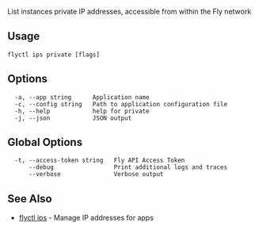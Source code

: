 List instances private IP addresses, accessible from within the Fly network

## Usage
~~~
flyctl ips private [flags]
~~~

## Options

~~~
  -a, --app string      Application name
  -c, --config string   Path to application configuration file
  -h, --help            help for private
  -j, --json            JSON output
~~~

## Global Options

~~~
  -t, --access-token string   Fly API Access Token
      --debug                 Print additional logs and traces
      --verbose               Verbose output
~~~

## See Also

* [flyctl ips](/docs/flyctl/ips/)	 - Manage IP addresses for apps

